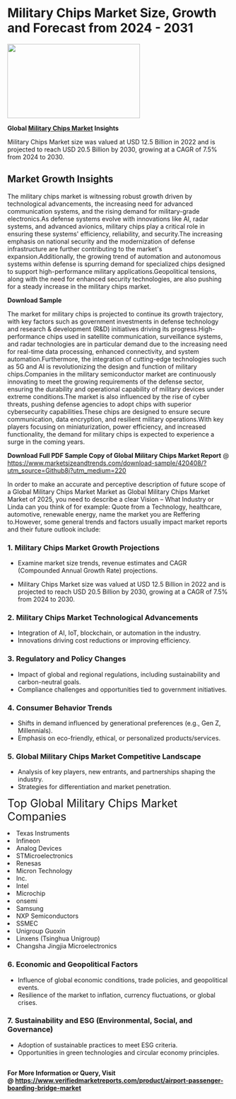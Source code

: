 <H1>Military Chips Market Size, Growth and Forecast from 2024 - 2031</H1><img class="aligncenter size-medium wp-image-584254" src="https://thirdeyenews.in/wp-content/uploads/2024/09/Global-Market-Research-300x168.jpeg" alt="" width="300" height="168" /><p><strong>Global&nbsp;<a href="https://www.marketsizeandtrends.com/download-sample/420408/?utm_source=Github8j?utm_medium=220">Military Chips Market</a> Insights</strong></p><p>Military Chips Market size was valued at USD 12.5 Billion in 2022 and is projected to reach USD 20.5 Billion by 2030, growing at a CAGR of 7.5% from 2024 to 2030.</p><p><h2>Market Growth Insights</h2> <p>The military chips market is witnessing robust growth driven by technological advancements, the increasing need for advanced communication systems, and the rising demand for military-grade electronics.As defense systems evolve with innovations like AI, radar systems, and advanced avionics, military chips play a critical role in ensuring these systems' efficiency, reliability, and security.The increasing emphasis on national security and the modernization of defense infrastructure are further contributing to the market's expansion.Additionally, the growing trend of automation and autonomous systems within defense is spurring demand for specialized chips designed to support high-performance military applications.Geopolitical tensions, along with the need for enhanced security technologies, are also pushing for a steady increase in the military chips market.</p> <p><strong>Download Sample</strong></p> <p>The market for military chips is projected to continue its growth trajectory, with key factors such as government investments in defense technology and research & development (R&D) initiatives driving its progress.High-performance chips used in satellite communication, surveillance systems, and radar technologies are in particular demand due to the increasing need for real-time data processing, enhanced connectivity, and system automation.Furthermore, the integration of cutting-edge technologies such as 5G and AI is revolutionizing the design and function of military chips.Companies in the military semiconductor market are continuously innovating to meet the growing requirements of the defense sector, ensuring the durability and operational capability of military devices under extreme conditions.The market is also influenced by the rise of cyber threats, pushing defense agencies to adopt chips with superior cybersecurity capabilities.These chips are designed to ensure secure communication, data encryption, and resilient military operations.With key players focusing on miniaturization, power efficiency, and increased functionality, the demand for military chips is expected to experience a surge in the coming years.<p><span class=""><strong>Download Full PDF Sample Copy of Global Military Chips Market Report</strong> @ <a href="https://www.marketsizeandtrends.com/download-sample/420408/?utm_source=Github8j?utm_medium=220" target="_blank">https://www.marketsizeandtrends.com/download-sample/420408/?utm_source=Github8j?utm_medium=220</a></span></p><p>In order to make an accurate and perceptive description of future scope of a Global&nbsp;Military Chips Market Market as Global&nbsp;Military Chips Market Market of 2025, you need to describe a clear Vision &ndash; What Industry or Linda can you think of for example: Quote from a Technology, healthcare, automotive, renewable energy, name the market you are Reffering to.However, some general trends and factors usually impact market reports and their future outlook include:</p><h3>1.&nbsp;<strong>Military Chips Market Growth Projections</strong></h3><ul><li>Examine market size trends, revenue estimates and CAGR (Compounded Annual Growth Rate) projections.</li><li><p>Military Chips Market size was valued at USD 12.5 Billion in 2022 and is projected to reach USD 20.5 Billion by 2030, growing at a CAGR of 7.5% from 2024 to 2030.</p></li></ul><h3>2.&nbsp;<strong>Military Chips Market Technological Advancements</strong></h3><ul><li>Integration of AI, IoT, blockchain, or automation in the industry.</li><li>Innovations driving cost reductions or improving efficiency.</li></ul><h3>3.&nbsp;<strong>Regulatory and Policy Changes</strong></h3><ul><li>Impact of global and regional regulations, including sustainability and carbon-neutral goals.</li><li>Compliance challenges and opportunities tied to government initiatives.</li></ul><h3>4.&nbsp;<strong>Consumer Behavior Trends</strong></h3><ul><li>Shifts in demand influenced by generational preferences (e.g., Gen Z, Millennials).</li><li>Emphasis on eco-friendly, ethical, or personalized products/services.</li></ul><h3>5.&nbsp;<strong>Global Military Chips Market Competitive Landscape</strong></h3><ul><li>Analysis of key players, new entrants, and partnerships shaping the industry.</li><li>Strategies for differentiation and market penetration.</li></ul><p data-pm-slice="1 1 []"><span style="color: inherit; font-family: inherit; font-size: 25px;">Top Global Military Chips Market Companies</span></p><div class="" data-test-id=""><p><li>Texas Instruments</li><li> Infineon</li><li> Analog Devices</li><li> STMicroelectronics</li><li> Renesas</li><li> Micron Technology</li><li> Inc.</li><li> Intel</li><li> Microchip</li><li> onsemi</li><li> Samsung</li><li> NXP Semiconductors</li><li> SSMEC</li><li> Unigroup Guoxin</li><li> Linxens (Tsinghua Unigroup)</li><li> Changsha Jingjia Microelectronics</li></p></div><h3>6.&nbsp;<strong>Economic and Geopolitical Factors</strong></h3><ul><li>Influence of global economic conditions, trade policies, and geopolitical events.</li><li>Resilience of the market to inflation, currency fluctuations, or global crises.</li></ul><h3>7.&nbsp;<strong>Sustainability and ESG (Environmental, Social, and Governance)</strong></h3><ul><li>Adoption of sustainable practices to meet ESG criteria.</li><li>Opportunities in green technologies and circular economy principles.</li></ul><h2><strong style="font-size: 14px;">For More Information or Query, Visit @&nbsp;</strong><a style="background-color: #ffffff; font-size: 14px;" href="https://www.marketsizeandtrends.com/report/military-chips-market/" target="_blank">https://www.verifiedmarketreports.com/product/airport-passenger-boarding-bridge-market</a></h2>